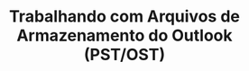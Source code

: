---
title: "Trabalhando com Arquivos de Armazenamento do Outlook (PST/OST)"
url: /pt/cpp/trabalhando-com-arquivos-de-armazenamento-do-outlook-pst/ost/
weight: 30
type: docs
---